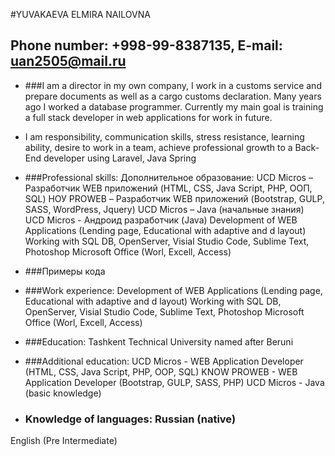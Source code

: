 #YUVAKAEVA ELMIRA NAILOVNA
## Phone number:  +998-99-8387135, E-mail: uan2505@mail.ru

 + ###I am a director in my own company, I work in a customs service and prepare documents as well as a cargo customs declaration.
Many years ago I worked  a database programmer. Currently my main goal is training a full stack developer in web applications for work in future. 
* I  am responsibility, communication skills, stress resistance, learning ability, desire to work in a team, achieve professional growth to a Back-End developer using Laravel, Java Spring


+ ###Professional skills: Дополнительное образование:	UCD Micros – Разработчик WEB приложений (HTML, CSS, Java Script, PHP, ООП, SQL)
НОУ PROWEB – Разработчик WEB приложений (Bootstrap, GULP, SASS, WordPress, Jquery) 
UCD Micros – Java (начальные знания)
UCD Micros  - Андроид разработчик (Java)
 Development of WEB Applications (Lending page, Educational with adaptive and d layout)
Working with SQL DB, OpenServer,
Visial Studio Code, Sublime Text, Photoshop
Microsoft Office (Worl, Excell, Access)

+ ###Примеры кода
+ ###Work experience: Development of WEB Applications (Lending page, Educational with adaptive and d layout)
Working with SQL DB, OpenServer,
Visial Studio Code, Sublime Text, Photoshop
Microsoft Office (Worl, Excell, Access)
+ ###Education: Tashkent Technical University named after Beruni 
+ ###Additional education: UCD Micros - WEB Application Developer (HTML, CSS, Java Script, PHP, OOP, SQL)
KNOW PROWEB - WEB Application Developer (Bootstrap, GULP, SASS, PHP)
UCD Micros - Java (basic knowledge)
+ ### Knowledge of languages: Russian (native)
English (Pre Intermediate)
